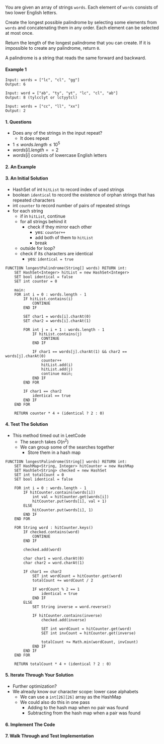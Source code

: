 You are given an array of strings `words`. Each element of `words` consists of two lower English letters.

Create the longest possible palindrome by selecting some elements from `words` and concatenating them in any order. Each element can be selected at most once.

Return the length of the longest palindrome that you can create. If it is impossible to create any palindrome, return `0`.

A palindrome is a string that reads the same forward and backward.



#### Example 1

```
Input: words = ["lc", "cl", "gg"]
Output: 6
```

```
Input: word = ["ab", "ty", "yt", "lc", "cl", "ab"]
Output: 8 (tylcclyt or lctyytcl)
```

```
Input: words = ["cc", "ll", "xx"]
Output: 2
```



#### 1. Questions

* Does any of the strings in the input repeat?
  * It does repeat
* $1 \leq words.length \leq 10^5$
* $words[i].length == 2$
* $words[i]$ consists of lowercase English letters



#### 2. An Example



#### 3. An Initial Solution

* HashSet of int `hitList` to record index of used strings
* boolean `identical` to record the existence of orphan strings that has repeated characters
* int `counter` to record number of pairs of repeated strings
* for each string
  * if in `hitList`, continue
  * for all strings behind it
    * check if they mirror each other
      * yes: `counter++`
      * add both of them to `hitList`
      * break
  * outside for loop?
  * check if its characters are identical
    * yes: `identical = true`

```pseudocode
FUNCTION longestPalindrome(String[] words) RETURN int:
	SET HashSet<Integer> hitList = new HashSet<Integer>
	SET bool identical = false
	SET int counter = 0
	
	main:
	FOR int i = 0 : words.length - 1
		IF hitList.contains(i)
			CONTINUE
		END IF
		
		SET char1 = words[i].charAt(0)
		SET char2 = words[i].charAt(1)
		
		FOR int j = i + 1 : words.length - 1
			IF hitList.contains(j)
				CONTINUE
			END IF
			
			IF char1 == words[j].charAt(1) && char2 == words[j].charAt(0)
				counter++
				hitList.add(i)
				hitList.add(j)
				continue main;
			END IF
		END FOR
		
		IF char1 == char2
			identical == true
		END IF
	END FOR
	
	RETURN counter * 4 + (identical ? 2 : 0)
```



#### 4. Test The Solution

* This method timed out in LeetCode
  * The search takes $O(n^2)$
  * We can group some of the searches together
    * Store them in a hash map

```pseudocode
FUNCTION longestPalindrome(String[] words) RETURN int:
	SET HashMap<String, Integer> hitCounter = new HashMap
	SET HashSet<String> checked = new HashSet
	SET int totalCount = 0
	SET bool identical = false
	
	FOR int i = 0 : words.length - 1
		IF hitCounter.contains(words[i])
			int val = hitCounter.get(words[i])
			hitCounter.put(words[i], val + 1)
		ELSE
			hitCounter.put(words[i], 1)
		END IF
	END FOR
	
	FOR String word : hitCounter.keys()
		IF checked.contains(word)
			CONTINUE
		END IF
		
		checked.add(word)
		
		char char1 = word.charAt(0)
		char char2 = word.charAt(1)
		
		IF char1 == char2
			SET int wordCount = hitCounter.get(word)
            totalCount += wordCount / 2
			
			IF wordCount % 2 == 1
			    identical = true
			END IF
		ELSE
            SET String inverse = word.reverse()
            
            IF hitCounter.contains(inverse)
            	checked.add(inverse)
            	
            	SET int wordCount = hitCounter.get(word)
            	SET int invCount = hitCounter.get(inverse)
            	
            	totalCount += Math.min(wordCount, invCount)
            END IF
        END IF
	END FOR
	
	RETURN totalCount * 4 + (identical ? 2 : 0)
```



#### 5. Iterate Through Your Solution

* Further optimization?
* We already know our character scope: lower case alphabets
  * We can use a `int[26][26]` array as the HashMap
  * We could also do this in one pass
    * Adding to the hash map when no pair was found
    * Subtracting from the hash map when a pair was found




#### 6. Implement The Code



#### 7. Walk Through and Test Implementation

